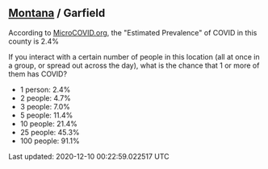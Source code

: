 
## [Montana](/united-states/montana) / Garfield

According to [MicroCOVID.org](http://microcovid.org),
the "Estimated Prevalence" of COVID in this county is 2.4%

If you interact with a certain number of people in this location
(all at once in a group, or spread out across the day), what is the chance that
1 or more of them has COVID?

- 1 person: 2.4%
- 2 people: 4.7%
- 3 people: 7.0%
- 5 people: 11.4%
- 10 people: 21.4%
- 25 people: 45.3%
- 100 people: 91.1%

Last updated: 2020-12-10 00:22:59.022517 UTC
